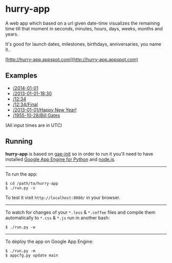hurry-app
=========

A web app which based on a url given date-time visualizes the remaining time
till that moment in seconds, minutes, hours, days, weeks, months and years.

It's good for launch dates, milestones, birthdays, anniversaries, you
name it..

[http://hurry-app.appspot.com](http://hurry-app.appspot.com)


Examples
--------

- [/2014-01-01](http://hurry-app.appspot.com/2014-01-01)
- [/2013-01-01-18:30](http://hurry-app.appspot.com/2014-01-01-18:30)
- [/12:34](http://hurry-app.appspot.com/12:34)
- [/12:34/Final](http://hurry-app.appspot.com/12:34/Final)
- [/2013-01-01/Happy New Year!](http://hurry-app.appspot.com/2014-01-01/Happy%20New%20Year!)
- [/1955-10-28/Bill Gates](http://hurry-app.appspot.com/1955-10-28/Bill%20Gates)

(All input times are in UTC)

Running
-------
**hurry-app** is based on [gae-init](https://github.com/gae-init/gae-init) so
in order to run it you'll need to have installed [Google App Engine for
Python](https://developers.google.com/appengine/docs/python/) and
[node.js](http://nodejs.org).

- - - - - - - - - - - - - - - - - - - - - - - - - - - - - - - - - - - - - - - -
To run the app:

    $ cd /path/to/hurry-app
    $ ./run.py -s

To test it visit `http://localhost:8080/` in your browser.

- - - - - - - - - - - - - - - - - - - - - - - - - - - - - - - - - - - - - - - -

To watch for changes of your `*.less` & `*.coffee` files and compile them
automatically to `*.css` & `*.js` run in another bash:

    $ ./run.py -w

- - - - - - - - - - - - - - - - - - - - - - - - - - - - - - - - - - - - - - - -
To deploy the app on Google App Engine:

    $ ./run.py -m
    $ appcfg.py update main
